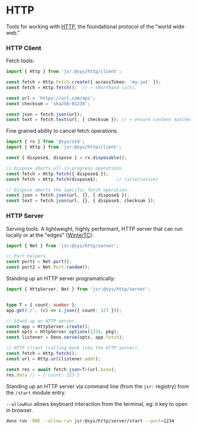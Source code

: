 # HTTP
Tools for working with [HTTP](https://www.w3.org/Protocols/), the foundational protocol of the "world wide web."


### HTTP Client
Fetch tools:

```ts
import { Http } from 'jsr:@sys/http/client';

const fetch = Http.Fetch.create({ accessToken: 'my-jwt' });
const fetch = Http.fetch();  // ← shorthand (alt).

const url = 'https://url.com/api';
const checksum = 'sha256-01234';

const json = fetch.json(url);
const text = fetch.text(url, { checksum }); // ← ensure content matches given hash.
```

Fine grained ability to cancel fetch operations.

```ts
import { rx } from '@sys/std';
import { Http } from 'jsr:@sys/http/client';

const { dispose$, dispose } = rx.disposable();

// Dispose aborts all in-progress operations.
const fetch = Http.fetch({ dispose$ });  
const fetch = Http.fetch(dispose$);       // (alternative)

// Dispose aborts the specific fetch operation.
const json = fetch.json(url, {}, { dispose$ });
const text = fetch.json(url, {}, { dispose$, checksum });
```


### HTTP Server
Serving tools. A lightweight, highly performant, HTTP server that can run locally or at the "edges" ([WinterTC](https://wintertc.org/)):

```ts
import { Net } from 'jsr:@sys/http/server';

// Port helpers.
const port1 = Net.port();
const port2 = Net.Port.random();
```

Standing up an HTTP server programatically:

```ts
import { HttpServer, Net } from 'jsr:@sys/http/server';


type T = { count: number };
app.get('/', (c) => c.json({ count: 123 }));

// Stand up an HTTP server.
const app = HttpServer.create();
const opts = HttpServer.options(1234, pkg);
const listener = Deno.serve(opts, app.fetch);

// HTTP client (calling back into the HTTP server).
const fetch = Http.fetch();
const url = Http.url(listener.addr);

const res = await fetch.json<T>(url.base);
res.data // ← { count: 123 }
```


Standing up an HTTP server via command line (from the `jsr:` registry) from the `/start` module entry.

`--allowRun` allows keyboard interaction from the terminal, eg: `O` key to open in browser.

```bash
deno run -RNE --allow-run jsr:@sys/http/server/start --port=1234
```


